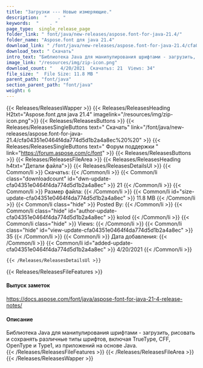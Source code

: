 ```yaml
---
title: "Загрузки --- Новые измеряющие." 
description:  "    . " 
keywords:  "    . " 
page_type:  single_release_page
folder_link: " font/java/new-releases/aspose.font-for-java-21.4/"
folder_name: "Aspose.font для java 21.4"
download_link: " /font/java/new-releases/aspose.font-for-java-21.4/cfa04351e0464f4da774d5d1b2a4a8ec"
download_text: " Скачать"
intro_text: "Библиотека Java для манипулирования шрифтами - загрузить, нарисовать и сохранять различные типы шрифтов, включая ..."
image_link: "/resources/img/zip-icon.png"
download_count: "   4/20/2021  Скачатьs: 21  Views: 34"
file_size: "  File Size: 11.8 MB "
parent_path: "font/java"
section_parent_path: "font/java"
weight: 6
---
```


{{< Releases/ReleasesWapper >}}
  {{< Releases/ReleasesHeading H2txt="Aspose.font для java 21.4" imagelink="/resources/img/zip-icon.png">}}
  {{< Releases/ReleasesButtons >}}
    {{< Releases/ReleasesSingleButtons text=" Скачать" link="/font/java/new-releases/aspose.font-for-java-21.4/cfa04351e0464f4da774d5d1b2a4a8ec%20%20" >}}
    {{< Releases/ReleasesSingleButtons text=" Форум поддержки " link="https://forum.aspose.com/c/font" >}}
  {{< Releases/ReleasesButtons >}}
  {{< Releases/ReleasesFileArea >}}
    {{< Releases/ReleasesHeading h4txt="Детали файла">}}
    {{< Releases/ReleasesDetailsUl >}}
            {{< Common/li  >}} Скачатьs: {{< /Common/li >}} 
      {{< Common/li class="downloadcount" id="dwn-update-cfa04351e0464f4da774d5d1b2a4a8ec" >}} 21 {{< /Common/li >}} 
      {{< Common/li  >}} Размер файла: {{< /Common/li >}} 
      {{< Common/li id="size-update-cfa04351e0464f4da774d5d1b2a4a8ec" >}} 11.8 MB {{< /Common/li >}} 
      {{< Common/li  class="hide" >}} Posted By: {{< /Common/li >}} 
      {{< Common/li class="hide" id="author-update-cfa04351e0464f4da774d5d1b2a4a8ec" >}} kolod {{< /Common/li >}} 
      {{< Common/li class="hide"  >}} Views: {{< /Common/li >}} 
      {{< Common/li class="hide" id="view-update-cfa04351e0464f4da774d5d1b2a4a8ec" >}} 35 {{< /Common/li >}} 
      {{< Common/li  >}} Дата добавления: {{< /Common/li >}} 
      {{< Common/li id="added-update-cfa04351e0464f4da774d5d1b2a4a8ec" >}} 4/20/2021 {{< /Common/li >}} 

    {{< /Releases/ReleasesDetailsUl >}}

  {{< Releases/ReleasesFileFeatures >}}
      <h4>Выпуск заметок</h4><div><a href="https://docs.aspose.com/font/java/aspose-font-for-java-21-4-release-notes/">https://docs.aspose.com/font/java/aspose-font-for-java-21-4-release-notes/</a></div><h4>Описание</h4><div class="HTMLDescription">Библиотека Java для манипулирования шрифтами - загрузить, рисовать и сохранять различные типы шрифтов, включая TrueType, CFF, OpenType и Type1, из приложений на основе Java.</div>
  {{< /Releases/ReleasesFileFeatures >}}
 {{< /Releases/ReleasesFileArea >}}
{{< /Releases/ReleasesWapper >}}


